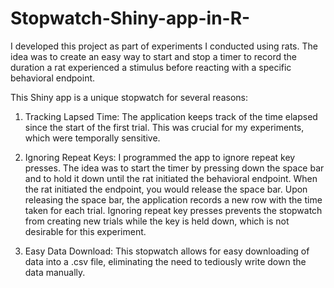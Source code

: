 # Stopwatch-Shiny-app-in-R-

I developed this project as part of experiments I conducted using rats. The idea was to create an easy way to start and stop a timer to record the duration a rat experienced a stimulus before reacting with a specific behavioral endpoint.

This Shiny app is a unique stopwatch for several reasons:

1. Tracking Lapsed Time: The application keeps track of the time elapsed since the start of the first trial. This was crucial for my experiments, which were temporally sensitive.

2. Ignoring Repeat Keys: I programmed the app to ignore repeat key presses. The idea was to start the timer by pressing down the space bar and to hold it down until the rat initiated the behavioral endpoint. When the rat initiated the endpoint, you would release the space bar. Upon releasing the space bar, the application records a new row with the time taken for each trial. Ignoring repeat key presses prevents the stopwatch from creating new trials while the key is held down, which is not desirable for this experiment.

3. Easy Data Download: This stopwatch allows for easy downloading of data into a .csv file, eliminating the need to tediously write down the data manually.
